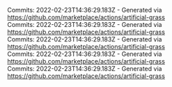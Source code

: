 Commits: 2022-02-23T14:36:29.183Z - Generated via https://github.com/marketplace/actions/artificial-grass
<br>
Commits: 2022-02-23T14:36:29.183Z - Generated via https://github.com/marketplace/actions/artificial-grass
<br>
Commits: 2022-02-23T14:36:29.183Z - Generated via https://github.com/marketplace/actions/artificial-grass
<br>
Commits: 2022-02-23T14:36:29.183Z - Generated via https://github.com/marketplace/actions/artificial-grass
<br>
Commits: 2022-02-23T14:36:29.183Z - Generated via https://github.com/marketplace/actions/artificial-grass
<br>
